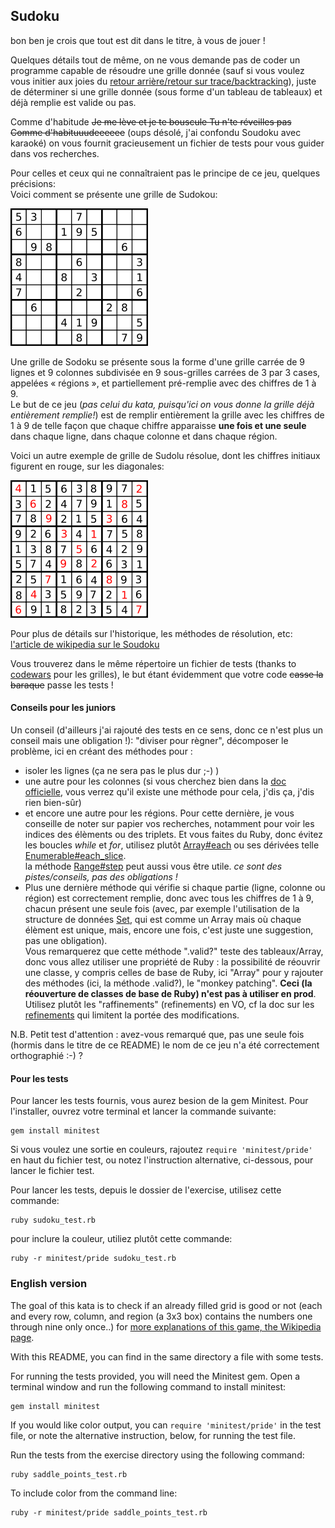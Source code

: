 ## Sudoku

bon ben je crois que tout est dit dans le titre, à vous de jouer !

Quelques détails tout de même, on ne vous demande pas de coder un programme capable de résoudre une grille donnée (sauf si
vous voulez vous initier aux joies du [retour arrière/retour sur trace/backtracking](https://fr.wikipedia.org/wiki/Retour_sur_trace)),
 juste de déterminer si une grille donnée (sous forme d'un tableau de tableaux) et déjà remplie est valide ou pas.  
 
Comme d'habitude ~~Je me lève et je te bouscule
                   Tu n'te réveilles pas
                   Comme d'habituuudeeeeee~~ (oups désolé, j'ai confondu Soudoku avec karaoké) on vous fournit gracieusement un fichier de tests pour vous
 guider dans vos recherches.


Pour celles et ceux qui ne connaîtraient pas le principe de ce jeu, quelques précisions:  
Voici comment se présente une grille de Sudokou:  

![grille de Sudoku](220px-Sudoku-by-L2G-20050714.svg.png)

Une grille de Sodoku se présente sous la forme d'une grille carrée de 9 lignes et 9 colonnes subdivisée en 9 sous-grilles carrées 
de 3 par 3 cases, appelées « régions », et partiellement pré-remplie avec des chiffres de 1 à 9.  
Le but de ce jeu (*pas celui du kata, puisqu'ici on vous donne la grille déjà entièrement remplie!*) est de remplir entièrement la grille avec les chiffres de 1 à 9 de telle façon que 
chaque chiffre apparaisse **une
fois et une seule** dans chaque ligne, dans chaque colonne et dans chaque région.

Voici un autre exemple de grille de Sudolu résolue, dont les chiffres initiaux figurent en rouge, sur les diagonales:  

![Exemple de grille résolue](220px-Diagonal-Sudoku-by-Skratt.svg.png)

Pour plus de détails sur l'historique, les méthodes de résolution, etc: [l'article de wikipedia sur le Soudoku](https://fr.wikipedia.org/wiki/Sudoku)
 
Vous trouverez dans le même répertoire un fichier de tests (thanks to [codewars](https://www.codewars.com/) pour les grilles),
 le but étant évidemment que votre code ~~casse la baraque~~ passe les tests !

#### Conseils pour les juniors
Un conseil (d'ailleurs j'ai rajouté des tests en ce sens, donc ce n'est plus un conseil mais une obligation !): 
"diviser pour règner", décomposer le problème, ici en créant des méthodes pour :
 * isoler les lignes (ça ne sera pas le plus 
dur ;-) )
 * une autre pour les colonnes (si vous cherchez bien dans la [doc officielle](https://ruby-doc.org/core-2.6.5/Array.html), 
vous verrez qu'il existe une méthode pour cela, j'dis ça, j'dis rien bien-sûr)
 * et encore une autre pour les régions. Pour cette dernière, je vous conseille de noter sur papier vos recherches, 
 notamment pour voir les indices des élèments ou des triplets. Et vous faites du Ruby, donc évitez les boucles *while* et
 *for*, utilisez plutôt [Array#each](https://ruby-doc.org/core-2.6.5/Array.html#method-i-each) ou ses dérivées telle [Enumerable#each_slice](https://ruby-doc.org/core-2.6.5/Enumerable.html#method-i-each_slice).  
 la méthode [Range#step](https://ruby-doc.org/core-2.6.5/Range.html#method-i-step) peut aussi vous être utile. *ce sont des pistes/conseils, pas des obligations !*
 * Plus une dernière méthode qui vérifie si chaque partie (ligne, colonne ou région) est correctement remplie, donc avec 
tous les chiffres de 1 à 9, chacun présent une seule fois (avec, par exemple l'utilisation de la structure de données [Set](https://ruby-doc.org/stdlib-2.6.5/libdoc/set/rdoc/Set.html), 
qui est comme un Array mais où chaque élèment est unique, mais, encore une fois, c'est juste une suggestion, pas une obligation).  
Vous remarquerez que cette méthode ".valid?" teste des tableaux/Array, 
donc vous allez utiliser une propriété de Ruby : la possibilité de réouvrir une classe, y compris celles de base de Ruby, 
ici "Array" pour y rajouter des méthodes (ici, la méthode .valid?), le "monkey patching". **Ceci (la réouverture de classes de base de Ruby) n'est 
pas à utiliser en prod**. Utilisez plutôt les "raffinements" (refinements) en VO, cf la doc sur les [refinements](https://ruby-doc.org/core-2.6.5/doc/syntax/refinements_rdoc.html) 
qui limitent la portée des modifications.

N.B. Petit test d'attention : avez-vous remarqué que, pas une seule fois (hormis dans le titre de ce README) le nom de 
ce jeu n'a été correctement orthographié :-) ?

#### Pour les tests
Pour lancer les tests fournis, vous aurez besion de la gem Minitest. Pour l'installer, ouvrez votre terminal
et lancer la commande suivante:

    gem install minitest

Si vous voulez une sortie  en couleurs, rajoutez `require 'minitest/pride'` en haut du fichier test, ou notez l'instruction
 alternative, ci-dessous, pour lancer le fichier test.

Pour lancer les tests, depuis le dossier de l'exercise, utilisez cette commande:

    ruby sudoku_test.rb

pour inclure la couleur, utiliez plutôt cette commande:

    ruby -r minitest/pride sudoku_test.rb


### English version

The goal of this kata is to check if an already filled grid is good or not (each and every row, column, and region (a 3x3 
box) contains the numbers one through nine only once..) for [more explanations of this game, the Wikipedia page](https://en.wikipedia.org/wiki/Sudoku).

With this README, you can find in the same directory a file with some tests.

For running the tests provided, you will need the Minitest gem. Open a
terminal window and run the following command to install minitest:

    gem install minitest

If you would like color output, you can `require 'minitest/pride'` in
the test file, or note the alternative instruction, below, for running
the test file.

Run the tests from the exercise directory using the following command:

    ruby saddle_points_test.rb

To include color from the command line:

    ruby -r minitest/pride saddle_points_test.rb

